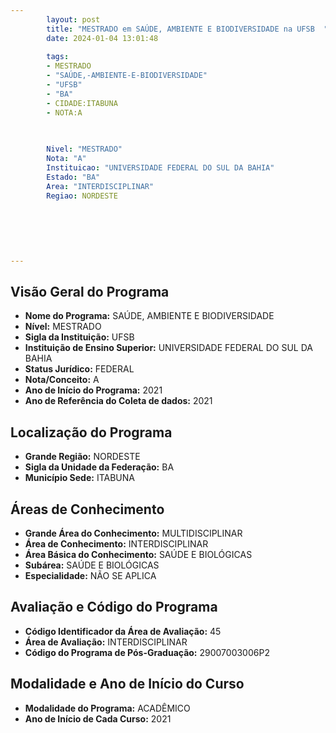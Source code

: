 ```yaml
---
        layout: post
        title: "MESTRADO em SAÚDE, AMBIENTE E BIODIVERSIDADE na UFSB  "
        date: 2024-01-04 13:01:48
     
        tags:
        - MESTRADO
        - "SAÚDE,-AMBIENTE-E-BIODIVERSIDADE"
        - "UFSB"
        - "BA"
        - CIDADE:ITABUNA
        - NOTA:A
        
       

        Nivel: "MESTRADO"
        Nota: "A"
        Instituicao: "UNIVERSIDADE FEDERAL DO SUL DA BAHIA"
        Estado: "BA"
        Area: "INTERDISCIPLINAR"
        Regiao: NORDESTE
        
        
        
        
        
        
---
```

## Visão Geral do Programa
- **Nome do Programa:** SAÚDE, AMBIENTE E BIODIVERSIDADE
- **Nível:** MESTRADO
- **Sigla da Instituição:** UFSB
- **Instituição de Ensino Superior:** UNIVERSIDADE FEDERAL DO SUL DA BAHIA
- **Status Jurídico:** FEDERAL
- **Nota/Conceito:** A
- **Ano de Início do Programa:** 2021
- **Ano de Referência do Coleta de dados:** 2021

## Localização do Programa
- **Grande Região:** NORDESTE
- **Sigla da Unidade da Federação:** BA
- **Município Sede:** ITABUNA

## Áreas de Conhecimento
- **Grande Área do Conhecimento:** MULTIDISCIPLINAR
- **Área de Conhecimento:** INTERDISCIPLINAR
- **Área Básica do Conhecimento:** SAÚDE E BIOLÓGICAS
- **Subárea:** SAÚDE E BIOLÓGICAS
- **Especialidade:** NÃO SE APLICA

## Avaliação e Código do Programa
- **Código Identificador da Área de Avaliação:** 45
- **Área de Avaliação:** INTERDISCIPLINAR
- **Código do Programa de Pós-Graduação:** 29007003006P2


## Modalidade e Ano de Início do Curso
- **Modalidade do Programa:** ACADÊMICO
- **Ano de Início de Cada Curso:** 2021
